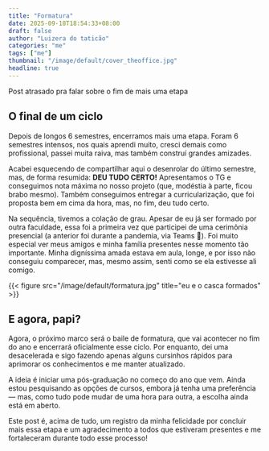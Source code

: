 ```yaml
---
title: "Formatura"
date: 2025-09-18T18:54:33+08:00
draft: false
author: "Luizera do taticão"
categories: "me"
tags: ["me"]
thumbnail: "/image/default/cover_theoffice.jpg"
headline: true
---
```

Post atrasado pra falar sobre o fim de mais uma etapa
<!--more-->


## O final de um ciclo

Depois de longos 6 semestres, encerramos mais uma etapa. Foram 6 semestres intensos, nos quais aprendi muito, cresci demais como profissional, passei muita raiva, mas também construí grandes amizades.

Acabei esquecendo de compartilhar aqui o desenrolar do último semestre, mas, de forma resumida: **DEU TUDO CERTO!** Apresentamos o TG e conseguimos nota máxima no nosso projeto (que, modéstia à parte, ficou brabo mesmo). Também conseguimos entregar a curricularização, que foi proposta bem em cima da hora, mas, no fim, deu tudo certo.

Na sequência, tivemos a colação de grau. Apesar de eu já ser formado por outra faculdade, essa foi a primeira vez que participei de uma cerimônia presencial (a anterior foi durante a pandemia, via Teams 🤡). Foi muito especial ver meus amigos e minha família presentes nesse momento tão importante. Minha digníssima amada estava em aula, longe, e por isso não conseguiu comparecer, mas, mesmo assim, senti como se ela estivesse ali comigo.

{{< figure src="/image/default/formatura.jpg" title="eu e o casca formados" >}}

## E agora, papi?

Agora, o próximo marco será o baile de formatura, que vai acontecer no fim do ano e encerrará oficialmente esse ciclo. Por enquanto, dei uma desacelerada e sigo fazendo apenas alguns cursinhos rápidos para aprimorar os conhecimentos e me manter atualizado.

A ideia é iniciar uma pós-graduação no começo do ano que vem. Ainda estou pesquisando as opções de cursos, embora já tenha uma preferência — mas, como tudo pode mudar de uma hora para outra, a escolha ainda está em aberto.

Este post é, acima de tudo, um registro da minha felicidade por concluir mais essa etapa e um agradecimento a todos que estiveram presentes e me fortaleceram durante todo esse processo!



